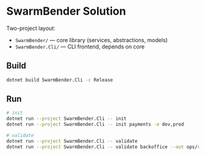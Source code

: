 # SwarmBender Solution

Two-project layout:

- `SwarmBender/` — core library (services, abstractions, models)
- `SwarmBender.Cli/` — CLI frontend, depends on core

## Build

```bash
dotnet build SwarmBender.Cli -c Release
```

## Run

```bash
# init
dotnet run --project SwarmBender.Cli -- init
dotnet run --project SwarmBender.Cli -- init payments -e dev,prod

# validate
dotnet run --project SwarmBender.Cli -- validate
dotnet run --project SwarmBender.Cli -- validate backoffice --out ops/reports/preflight/all.json
```
